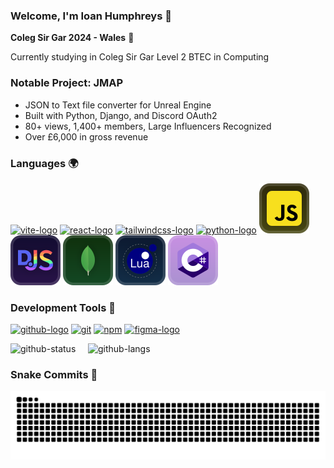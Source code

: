 ### Welcome, I'm Ioan Humphreys 👋

**Coleg Sir Gar 2024 - Wales** 📌

Currently studying in Coleg Sir Gar Level 2 BTEC in Computing

### Notable Project: JMAP

- JSON to Text file converter for Unreal Engine
- Built with Python, Django, and Discord OAuth2
- 80+ views, 1,400+ members, Large Influencers Recognized
- Over £6,000 in gross revenue

### Languages 🌍
[![vite-logo](https://github.com/user-attachments/assets/cb9ef3ca-c2d7-45d1-976c-f045436b4e0f)](https://vite.dev/)
[![react-logo](https://github.com/user-attachments/assets/d26fb075-af79-47b8-bf24-031f5d4a1f3f)](https://react.dev/)
[![tailwindcss-logo](https://github.com/user-attachments/assets/4dbcf251-269e-4b88-8b27-4d4e7bff6943)](https://tailwindcss.com/)
[![python-logo](https://github.com/user-attachments/assets/7acdb88e-88b1-4a0e-bc35-a84eae08bd37)](https://www.python.org/)
[![js-logo](https://raw.githubusercontent.com/IoanHumphreys/IoanHumphreys/5a8ca06bb3439fca725aa719c3a281ccc084dea5/assets/js-logo.svg)](https://www.javascript.com/)
[![djs-logo](https://raw.githubusercontent.com/IoanHumphreys/IoanHumphreys/5a8ca06bb3439fca725aa719c3a281ccc084dea5/assets/discordjs-logo.svg)](https://www.javascript.com/)
[![mongodb-logo](https://raw.githubusercontent.com/IoanHumphreys/IoanHumphreys/5a8ca06bb3439fca725aa719c3a281ccc084dea5/assets/mongo.svg)](https://www.mongodb.com/)
[![lua-logo](https://raw.githubusercontent.com/IoanHumphreys/IoanHumphreys/ab1954cb8e8cbe6a9448dce1d4ddda0e99897957/assets/lua-logo.svg)](https://www.lua.org/)
[![c#-logo](https://raw.githubusercontent.com/IoanHumphreys/IoanHumphreys/9d6d8cd0dd90a6b0ab54a3fc1164129acec7bfcf/assets/c%23-logo.svg)]([https://www.lua.org](https://dotnet.microsoft.com/en-us/apps/aspnet/web-apps)/)

### Development Tools 🔨
[![github-logo](https://github.com/user-attachments/assets/53f3314e-1095-4187-ac35-b6a98350403f)](https://github.com/IoanHumphreys/IoanHumphreys)
[<img alt="git" height="40" src="https://cdn.jsdelivr.net/npm/@intergrav/devins-badges@3/assets/compact-minimal/available/git_vector.svg">](https://git-scm.com/)
[<img alt="npm" height="40" src="https://cdn.jsdelivr.net/npm/@intergrav/devins-badges@3/assets/compact-minimal/available/npm_vector.svg">](https://www.npmjs.com/)
[![figma-logo](https://camo.githubusercontent.com/7f0a31ba50bfac03069490080b0d789ba6a9738b9b6d68645aeaf174d122bc14/68747470733a2f2f6c69656f6e73747564696f732e6769746875622e696f2f6173736574732f76312f62616467652f636f6d706163742d6d696e696d616c2f7376672f6669676d612e737667)]([https://www.lua.org/](https://figma.com/))

![github-status](https://github-readme-stats.vercel.app/api?username=IoanHumphreys&include_all_commits=true&count_private=true&show_icons=true&theme=github_dark&custom_title=My%20GitHub%20Stats)&nbsp;&nbsp;&nbsp;&nbsp;
![github-langs](https://github-readme-stats.vercel.app/api/top-langs?username=IoanHumphreys&show_icons=true&locale=en&layout=compact&theme=github_dark&custom_title=Used%20Languages)

### Snake Commits 🐍
![snake-repo](https://raw.githubusercontent.com/IoanHumphreys/IoanHumphreys/94db525af4329a1d46bf81dcc745907d45c89575/snake.svg)
